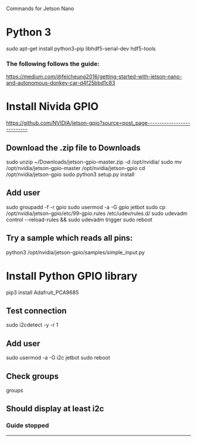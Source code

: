 Commands for Jetson Nano

# Python 3
sudo apt-get install python3-pip libhdf5-serial-dev hdf5-tools

### The following follows the guide:
https://medium.com/@feicheung2016/getting-started-with-jetson-nano-and-autonomous-donkey-car-d4f25bbd1c83

# Install Nivida GPIO
https://github.com/NVIDIA/jetson-gpio?source=post_page---------------------------
## Download the .zip file to Downloads
sudo unzip ~/Downloads/jetson-gpio-master.zip -d /opt/nvidia/
sudo mv /opt/nvidia/jetson-gpio-master /opt/nvidia/jetson-gpio
cd /opt/nvidia/jetson-gpio
sudo python3 setup.py install
## Add user
sudo groupadd -f -r gpio
sudo usermod -a -G gpio jetbot
sudo cp /opt/nvidia/jetson-gpio/etc/99-gpio.rules /etc/udev/rules.d/
sudo udevadm control --reload-rules && sudo udevadm trigger
sudo reboot
## Try a sample which reads all pins:
python3 /opt/nvidia/jetson-gpio/samples/simple_input.py

# Install Python GPIO library
pip3 install Adafruit_PCA9685
## Test connection
sudo i2cdetect -y -r 1
## Add user
sudo usermod -a -G i2c jetbot
sudo reboot
## Check groups
groups
## Should display at least i2c

### Guide stopped
-----------------
